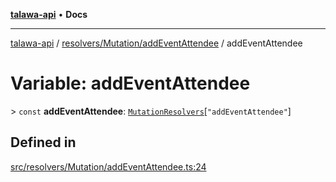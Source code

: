 [**talawa-api**](../../../../README.md) • **Docs**

***

[talawa-api](../../../../modules.md) / [resolvers/Mutation/addEventAttendee](../README.md) / addEventAttendee

# Variable: addEventAttendee

\> `const` **addEventAttendee**: [`MutationResolvers`](../../../../types/generatedGraphQLTypes/type-aliases/MutationResolvers.md)\[`"addEventAttendee"`\]

## Defined in

[src/resolvers/Mutation/addEventAttendee.ts:24](https://github.com/PalisadoesFoundation/talawa-api/blob/2f8fb6988cd34004fbbf76550c8eef691b861a19/src/resolvers/Mutation/addEventAttendee.ts#L24)
